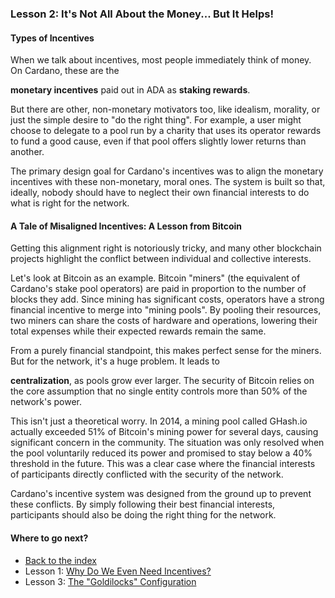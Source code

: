 ### Lesson 2: It's Not All About the Money... But It Helps!

#### **Types of Incentives**

When we talk about incentives, most people immediately think of money. On Cardano, these are the

**monetary incentives** paid out in ADA as **staking rewards**.

But there are other, non-monetary motivators too, like idealism, morality, or just the simple desire to "do the right thing". For example, a user might choose to delegate to a pool run by a charity that uses its operator rewards to fund a good cause, even if that pool offers slightly lower returns than another.

The primary design goal for Cardano's incentives was to align the monetary incentives with these non-monetary, moral ones. The system is built so that, ideally, nobody should have to neglect their own financial interests to do what is right for the network.

#### **A Tale of Misaligned Incentives: A Lesson from Bitcoin**

Getting this alignment right is notoriously tricky, and many other blockchain projects highlight the conflict between individual and collective interests.

Let's look at Bitcoin as an example. Bitcoin "miners" (the equivalent of Cardano's stake pool operators) are paid in proportion to the number of blocks they add. Since mining has significant costs, operators have a strong financial incentive to merge into "mining pools". By pooling their resources, two miners can share the costs of hardware and operations, lowering their total expenses while their expected rewards remain the same.

From a purely financial standpoint, this makes perfect sense for the miners. But for the network, it's a huge problem. It leads to

**centralization**, as pools grow ever larger. The security of Bitcoin relies on the core assumption that no single entity controls more than 50% of the network's power.

This isn't just a theoretical worry. In 2014, a mining pool called GHash.io actually exceeded 51% of Bitcoin's mining power for several days, causing significant concern in the community. The situation was only resolved when the pool voluntarily reduced its power and promised to stay below a 40% threshold in the future. This was a clear case where the financial interests of participants directly conflicted with the security of the network.

Cardano's incentive system was designed from the ground up to prevent these conflicts. By simply following their best financial interests, participants should also be doing the right thing for the network.

#### **Where to go next?**

* [Back to the index](../README.md)
* Lesson 1: [Why Do We Even Need Incentives?](lesson-1.md)
* Lesson 3: [The "Goldilocks" Configuration](lesson-3.md)
